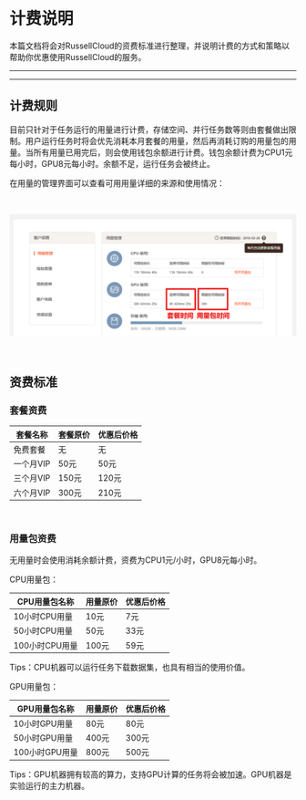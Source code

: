 # 计费说明

本篇文档将会对RussellCloud的资费标准进行整理，并说明计费的方式和策略以帮助你优惠使用RussellCloud的服务。

---

<!-- toc -->

---

## 计费规则

目前只针对于任务运行的用量进行计费，存储空间、并行任务数等则由套餐做出限制。用户运行任务时将会优先消耗本月套餐的用量，然后再消耗订购的用量包的用量。当所有用量已用完后，则会使用钱包余额进行计费。钱包余额计费为CPU1元每小时，GPU8元每小时。余额不足，运行任务会被终止。

在用量的管理界面可以查看可用用量详细的来源和使用情况：

<br />

![查看用量来源及使用情况](/asserts/img/account_use_quantity1.png)

<br />

## 资费标准

### 套餐资费

|套餐名称|套餐原价|优惠后价格|
|-------|-------|--------|
|免费套餐|无|无|
|一个月VIP|50元|50元|
|三个月VIP|150元|120元|
|六个月VIP|300元|210元|

<br />

### 用量包资费

无用量时会使用消耗余额计费，资费为CPU1元/小时，GPU8元每小时。

CPU用量包：

|CPU用量包名称|用量原价|优惠后价格|
|-----------|-------|---------|
|10小时CPU用量|10元|7元|
|50小时CPU用量|50元|33元|
|100小时CPU用量|100元|59元|

Tips：CPU机器可以运行任务下载数据集，也具有相当的使用价值。

GPU用量包：

|GPU用量包名称|用量原价|优惠后价格|
|-----------|-------|---------|
|10小时GPU用量|80元|80元|
|50小时GPU用量|400元|300元|
|100小时GPU用量|800元|500元|

Tips：GPU机器拥有较高的算力，支持GPU计算的任务将会被加速。GPU机器是实验运行的主力机器。